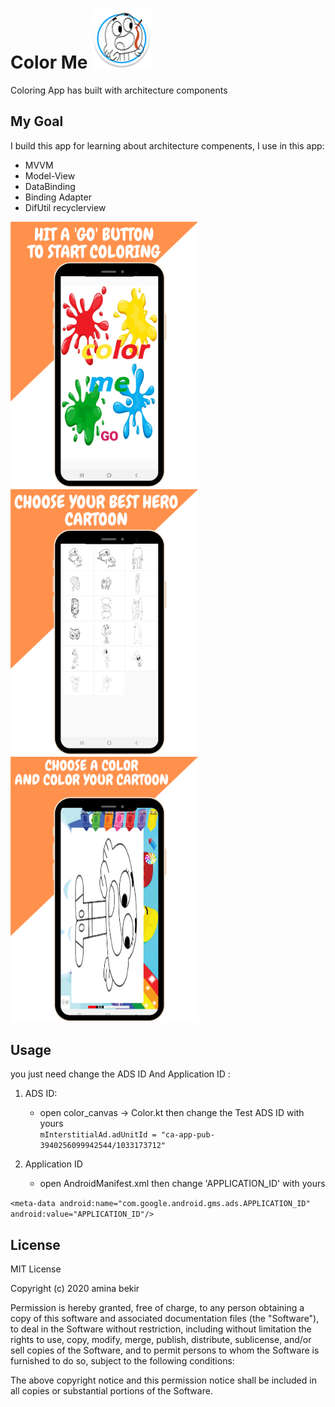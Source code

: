# Color Me ![](https://github.com/am1994/ColorProject/blob/master/app/src/main/res/mipmap-xhdpi/ic_launcher_round.png)
Coloring App has built with  architecture components

## My Goal   
I build this app for learning about architecture compenents, I use in this app: </b>

- MVVM
- Model-View
- DataBinding
- Binding Adapter
- DifUtil recyclerview 

<p float="left">
  <img src="https://github.com/am1994/ColorProject/blob/master/Choose%20your%20best%20hero%20cartoon%20(1).png" width="300" />
  <img src="https://github.com/am1994/ColorProject/blob/master/Choose%20your%20best%20hero%20cartoon.png" width="300" />
  <img src="https://github.com/am1994/ColorProject/blob/master/Choose%20your%20best%20hero%20cartoon%20(3).png" width="300" />
</p>
 
 
## Usage 

you just need  change the ADS ID And Application ID : </br>

1. ADS ID:

   - open color_canvas -> Color.kt then change the Test ADS ID with yours  </br>
` mInterstitialAd.adUnitId = "ca-app-pub-3940256099942544/1033173712" ` </br>

2. Application ID 

   - open AndroidManifest.xml then change 'APPLICATION_ID' with yours </br>

` <meta-data
                android:name="com.google.android.gms.ads.APPLICATION_ID"
                android:value="APPLICATION_ID"/> ` 

## License

MIT License

Copyright (c) 2020 amina bekir

Permission is hereby granted, free of charge, to any person obtaining a copy
of this software and associated documentation files (the "Software"), to deal
in the Software without restriction, including without limitation the rights
to use, copy, modify, merge, publish, distribute, sublicense, and/or sell
copies of the Software, and to permit persons to whom the Software is
furnished to do so, subject to the following conditions:

The above copyright notice and this permission notice shall be included in all
copies or substantial portions of the Software.
 

